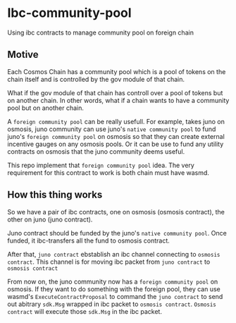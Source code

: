 # Ibc-community-pool
Using ibc contracts to manage community pool on foreign chain

## Motive
Each Cosmos Chain has a community pool which is a pool of tokens on the chain itself and is controlled by the gov module of that chain.

What if the gov module of that chain has controll over a pool of tokens but on another chain. In other words, what if a chain wants to have a community pool but on another chain. 

A `foreign community pool` can be really usefull. For example, takes juno on osmosis, juno community can use juno's `native community pool` to fund juno's `foreign community pool` on osmosis so that they can create external incentive gauges on any osmosis pools. Or it can be use to fund any utility contracts on osmosis that the juno community deems useful.

This repo implement that `foreign community pool` idea. The very requirement for this contract to work is both chain must have wasmd.

## How this thing works
So we have a pair of ibc contracts, one on osmosis (osmosis contract), the other on juno (juno contract).

Juno contract should be funded by the juno's `native community pool`. Once funded, it ibc-transfers all the fund to osmosis contract.

After that, `juno contract` ebstablish an ibc channel connecting to `osmosis contract`. This channel is for moving ibc packet from `juno contract` to `osmosis contract`

From now on, the juno community now has a `foreign community pool` on osmosis. If they want to do something with the foreign pool, they can use wasmd's `ExecuteContractProposal` to command the `juno contract` to send out abitrary `sdk.Msg` wrapped in ibc packet to `osmosis contract`. `Osmosis contract` will execute those `sdk.Msg` in the ibc packet.







